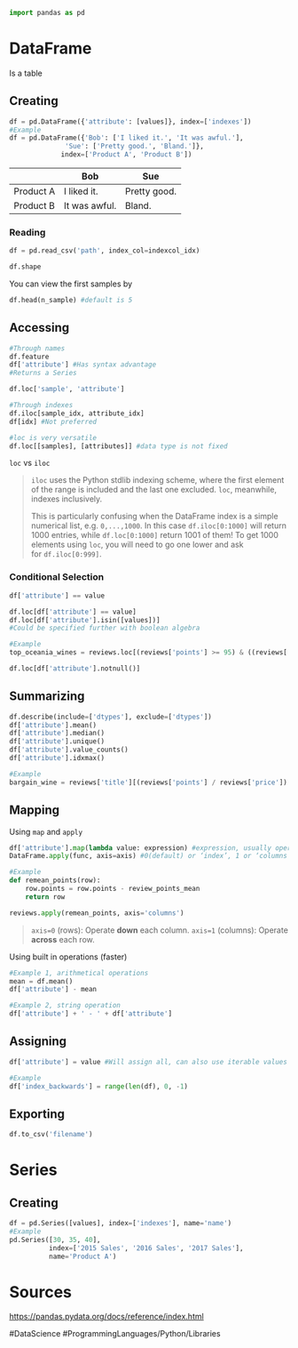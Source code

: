 ```python
import pandas as pd
```
# DataFrame
Is a table

## Creating
```python
df = pd.DataFrame({'attribute': [values]}, index=['indexes'])
#Example
df = pd.DataFrame({'Bob': ['I liked it.', 'It was awful.'], 
              'Sue': ['Pretty good.', 'Bland.']},
             index=['Product A', 'Product B'])
```

|           | Bob           | Sue          |
| --------- | ------------- | ------------ |
| Product A | I liked it.   | Pretty good. |
| Product B | It was awful. | Bland.       |
### Reading
```python
df = pd.read_csv('path', index_col=indexcol_idx)
```

```python
df.shape
```

You can view the first samples by
```python
df.head(n_sample) #default is 5
```

## Accessing

```python
#Through names
df.feature
df['attribute'] #Has syntax advantage
#Returns a Series

df.loc['sample', 'attribute']

#Through indexes
df.iloc[sample_idx, attribute_idx]
df[idx] #Not preferred

#loc is very versatile
df.loc[[samples], [attributes]] #data type is not fixed
```

`loc` vs `iloc`
>`iloc` uses the Python stdlib indexing scheme, where the first element of the range is included and the last one excluded. `loc`, meanwhile, indexes inclusively.
>
>This is particularly confusing when the DataFrame index is a simple numerical list, e.g. `0,...,1000`. In this case `df.iloc[0:1000]` will return 1000 entries, while `df.loc[0:1000]` return 1001 of them! To get 1000 elements using `loc`, you will need to go one lower and ask for `df.iloc[0:999]`.
### Conditional Selection
```python
df['attribute'] == value

df.loc[df['attribute'] == value]
df.loc[df['attribute'].isin([values])]
#Could be specified further with boolean algebra

#Example
top_oceania_wines = reviews.loc[(reviews['points'] >= 95) & ((reviews['country'] == 'Australia') | (reviews['country'] == 'New Zealand'))]

df.loc[df['attribute'].notnull()]
```

## Summarizing
```python
df.describe(include=['dtypes'], exclude=['dtypes'])
df['attribute'].mean()
df['attribute'].median()
df['attribute'].unique()
df['attribute'].value_counts()
df['attribute'].idxmax()

#Example
bargain_wine = reviews['title'][(reviews['points'] / reviews['price']).idxmax()]
```

## Mapping

Using `map` and `apply`
```python
df['attribute'].map(lambda value: expression) #expression, usually operations on the value
DataFrame.apply(func, axis=axis) #0(default) or ‘index’, 1 or ‘columns’

#Example
def remean_points(row):
    row.points = row.points - review_points_mean
    return row

reviews.apply(remean_points, axis='columns')
```
>`axis=0` (rows): Operate **down** each column.
>`axis=1` (columns): Operate **across** each row.

Using built in operations (faster)
```python
#Example 1, arithmetical operations
mean = df.mean()
df['attribute'] - mean

#Example 2, string operation
df['attribute'] + ' - ' + df['attribute']
```
## Assigning
```python
df['attribute'] = value #Will assign all, can also use iterable values

#Example
df['index_backwards'] = range(len(df), 0, -1)
```
## Exporting
```python
df.to_csv('filename')
```
# Series
## Creating
```python
df = pd.Series([values], index=['indexes'], name='name')
#Example
pd.Series([30, 35, 40],
		  index=['2015 Sales', '2016 Sales', '2017 Sales'],
		  name='Product A')
```

# Sources
https://pandas.pydata.org/docs/reference/index.html

#DataScience
#ProgrammingLanguages/Python/Libraries